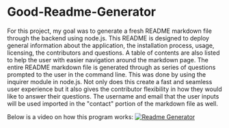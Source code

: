 # Good-Readme-Generator

For this project, my goal was to generate a fresh README markdown file through the backend using node.js. 
This README is designed to deploy general information about the application, the installation process, usage, licensing, the contributors and questions.
A table of contents are also listed to help the user with easier navigation around the markdown page. The entire README markdown file is generated through as series of questions prompted to the user in the command line. This was done by using the inquirer module in node.js. Not only does this create a fast and seamless user experience but it also gives the contributor flexibility in how they would like to answer their questions. The username and email that the user inputs will be used imported in the "contact" portion of the markdown file as well.

Below is a video on how this program works:
[![Readme Generator](http://img.youtube.com/vi/ASpNMcnwMUE/0.jpg)](http://www.youtube.com/watch?v=ASpNMcnwMUE "Good-Readme-Generator")
